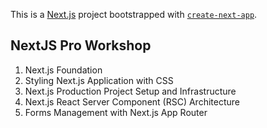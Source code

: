 This is a [Next.js](https://nextjs.org) project bootstrapped with [`create-next-app`](https://nextjs.org/docs/app/api-reference/cli/create-next-app).

## NextJS Pro Workshop

1. Next.js Foundation
2. Styling Next.js Application with CSS
3. Next.js Production Project Setup and Infrastructure
4. Next.js React Server Component (RSC) Architecture
5. Forms Management with Next.js App Router
